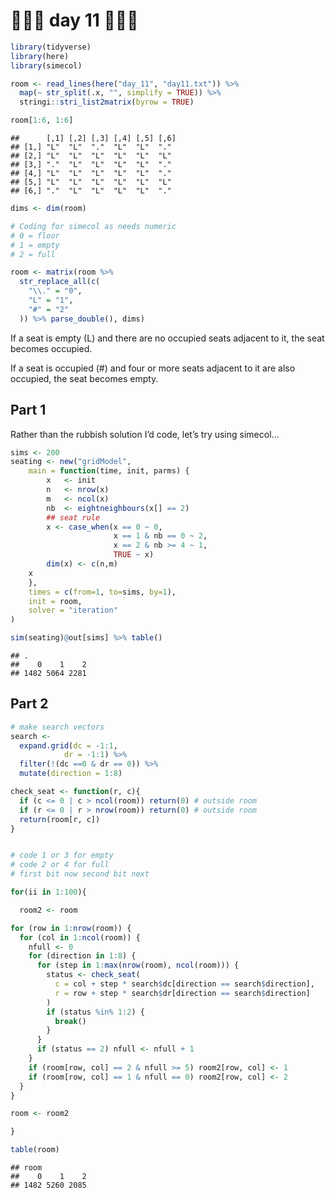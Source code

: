 🎄🎄🎄 day 11 🎄🎄🎄
================

``` r
library(tidyverse)
library(here)
library(simecol)

room <- read_lines(here("day_11", "day11.txt")) %>%
  map(~ str_split(.x, "", simplify = TRUE)) %>%
  stringi::stri_list2matrix(byrow = TRUE)

room[1:6, 1:6]
```

    ##      [,1] [,2] [,3] [,4] [,5] [,6]
    ## [1,] "L"  "L"  "."  "L"  "L"  "." 
    ## [2,] "L"  "L"  "L"  "L"  "L"  "L" 
    ## [3,] "."  "L"  "L"  "L"  "L"  "." 
    ## [4,] "L"  "L"  "L"  "L"  "L"  "." 
    ## [5,] "L"  "L"  "L"  "L"  "L"  "L" 
    ## [6,] "."  "L"  "L"  "L"  "L"  "."

``` r
dims <- dim(room)

# Coding for simecol as needs numeric
# 0 = floor
# 1 = empty
# 2 = full

room <- matrix(room %>%
  str_replace_all(c(
    "\\." = "0",
    "L" = "1",
    "#" = "2"
  )) %>% parse_double(), dims) 
```

If a seat is empty (L) and there are no occupied seats adjacent to it,
the seat becomes occupied.

If a seat is occupied (\#) and four or more seats adjacent to it are
also occupied, the seat becomes empty.

## Part 1

Rather than the rubbish solution I’d code, let’s try using simecol…

``` r
sims <- 200
seating <- new("gridModel",
    main = function(time, init, parms) {
        x   <- init
        n   <- nrow(x)
        m   <- ncol(x)
        nb  <- eightneighbours(x[] == 2)
        ## seat rule
        x <- case_when(x == 0 ~ 0,
                       x == 1 & nb == 0 ~ 2,
                       x == 2 & nb >= 4 ~ 1,
                       TRUE ~ x)
        dim(x) <- c(n,m)
    x
    },
    times = c(from=1, to=sims, by=1),
    init = room,
    solver = "iteration"
)

sim(seating)@out[sims] %>% table()
```

    ## .
    ##    0    1    2 
    ## 1482 5064 2281

## Part 2

``` r
# make search vectors
search <- 
  expand.grid(dc = -1:1,
            dr = -1:1) %>%
  filter(!(dc ==0 & dr == 0)) %>% 
  mutate(direction = 1:8)

check_seat <- function(r, c){
  if (c <= 0 | c > ncol(room)) return(0) # outside room
  if (r <= 0 | r > nrow(room)) return(0) # outside room
  return(room[r, c])
}


# code 1 or 3 for empty
# code 2 or 4 for full
# first bit now second bit next

for(ii in 1:100){

  room2 <- room

for (row in 1:nrow(room)) {
  for (col in 1:ncol(room)) {
    nfull <- 0
    for (direction in 1:8) {
      for (step in 1:max(nrow(room), ncol(room))) {
        status <- check_seat(
          c = col + step * search$dc[direction == search$direction],
          r = row + step * search$dr[direction == search$direction]
        )
        if (status %in% 1:2) {
          break()
        }
      }
      if (status == 2) nfull <- nfull + 1
    }
    if (room[row, col] == 2 & nfull >= 5) room2[row, col] <- 1
    if (room[row, col] == 1 & nfull == 0) room2[row, col] <- 2
  }
}

room <- room2

}

table(room)
```

    ## room
    ##    0    1    2 
    ## 1482 5260 2085
